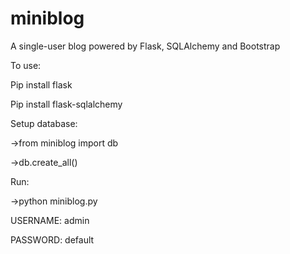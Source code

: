 miniblog
========

A single-user blog powered by Flask, SQLAlchemy and Bootstrap

To use:

Pip install flask

Pip install flask-sqlalchemy

Setup database:

->from miniblog import db

->db.create_all()

Run:

->python miniblog.py

USERNAME: admin

PASSWORD: default
